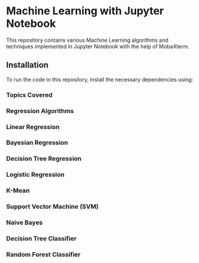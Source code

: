 # Machine Learning with Jupyter Notebook  

This repository contains various Machine Learning algorithms and techniques implemented in Jupyter Notebook with the help of MobaXterm.  

## Installation  

To run the code in this repository, install the necessary dependencies using:  

### Topics Covered

### Regression Algorithms
### Linear Regression
### Bayesian Regression
### Decision Tree Regression
### Logistic Regression
### K-Mean
### Support Vector Machine (SVM)
### Naive Bayes
### Decision Tree Classifier
### Random Forest Classifier
